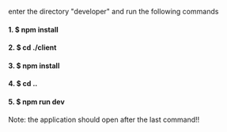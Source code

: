 enter the directory "developer" and run the following commands 

#### 1. $ npm install
#### 2. $ cd ./client
#### 3. $ npm install
#### 4. $ cd ..
#### 5. $ npm run dev

Note: the application should open after the last command!!
